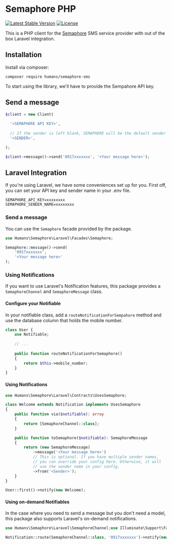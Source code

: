 # Semaphore PHP
[![Latest Stable Version](https://poser.pugx.org/humans/semaphore-sms/v/stable)](https://packagist.org/packages/humans/semaphore-sms)
[![License](https://poser.pugx.org/humans/semaphore-sms/license)](https://packagist.org/packages/humans/semaphore-sms)

This is a PHP client for the [Semaphore](semaphore.co) SMS service provider with out of the box Laravel integration.

## Installation

Install via composer:

```
composer require humans/semaphore-sms
```

To start using the library, we'll have to provide the Sempahore API key.

## Send a message

```php
$client = new Client(
  
  '<SEMAPHORE API KEY>', 
  
  // If the sender is left blank, SEMAPHORE will be the default sender name.
  '<SENDER>',

);

$client->message()->send('0917xxxxxxx', '<Your message here>');
```

## Laravel Integration
If you're using Laravel, we have some conveniences set up for you. First off, you can set your
API key and sender name in your .env file.

```
SEMAPHORE_API_KEY=xxxxxxxx
SEMAPHORE_SENDER_NAME=xxxxxxxx
```

### Send a message
You can use the `Semaphore` facade provided by the package.

```php
use Humans\Semaphore\Laravel\Facades\Semaphore;

Semaphore::message()->send(
    '0917xxxxxxx',
    '<Your message here>'
);

```

### Using Notifications
If you want to use Laravel's Notification features, this package provides a `SemaphoreChannel` and
`SemaphoreMessage` class.

#### Configure your Notifiable
In your notifiable class, add a `routeNotificationForSempahore` method and use the database column that
holds the mobile number.

```php
class User {
    use Notifiable;
    
    // ...
    
    public function routeNotificationForSemaphore()
    {
        return $this->mobile_number;
    }
}
```

#### Using Notifications

```php
use Humans\Semaphore\Laravel\Contracts\UsesSemaphore;

class Welcome extends Notification implements UsesSemaphore
{
    public function via($notifiable): array
    {
        return [SemaphoreChannel::class];
    }

    public function toSemaphore($notifiable): SemaphoreMessage
    {
        return (new SemaphoreMessage)
            ->message('<Your message here>')
            // This is optional. If you have multiple sender names, 
            // you can override your config here. Otherwise, it will
            // use the sender name in your config.
            ->from('<Sender>');
    }
}

User::first()->notify(new Welcome);
```

#### Using on-demand Notifiables
In the case where you need to send a message but you don't need a model, this package also supports
Laravel's on-demand notifications.

```php
use Humans\Semaphore\Laravel\SemaphoreChannel;use Illuminate\Support\Facades\Notification;

Notification::route(SemaphoreChannel::class, '0917xxxxxxx')->notify(new Welcome);
```
